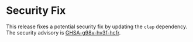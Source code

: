 <!--
SPDX-FileCopyrightText: 2023 localthomas
SPDX-License-Identifier: MIT OR Apache-2.0
 -->

# Security Fix

This release fixes a potential security fix by updating the `clap` dependency.
The security advisory is [GHSA-g98v-hv3f-hcfr](https://github.com/advisories/GHSA-g98v-hv3f-hcfr).
